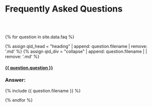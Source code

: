 # Frequently Asked Questions

<br/><br/>

<span class='row' markdown="1">


<div class="panel-group" id="accordion" role="tablist" aria-multiselectable="true" markdown="1">

{% for question in site.data.faq %}

{% assign qid_head = "heading" | append: question.filename | remove: '.md' %} 
{% assign qid_div = "collapse" | append: question.filename | | remove: '.md' %}



<div class="panel panel-default" markdown="1">

<div class="panel-heading" role="tab" id="{{ qid_head }}" markdown="1">
<h4 class="panel-title text-left" markdown="1">
<a class="collapsed" role="button" data-toggle="collapse" data-parent="#accordion" href="#{{ qid_div }}" aria-expanded="false" aria-controls="{{ qid_div }}">
  {{ question.question }}
</a>
</h4>
</div>

<div id="{{ qid_div }}" class="panel-collapse collapse" role="tabpanel" aria-labelledby="{{ qid_head }}">
<div class="panel-body text-left" markdown="1">

### Answer:

{% include {{ question.filename }} %}

</div>
</div>

</div>


{% endfor %}


</div>
